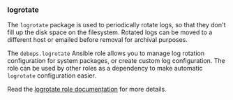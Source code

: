 ### logrotate

The `logrotate` package is used to periodically rotate logs, so that
they don't fill up the disk space on the filesystem. Rotated logs can be
moved to a different host or emailed before removal for archival
purposes.

The `debops.logrotate` Ansible role allows you to manage log rotation
configuration for system packages, or create custom log configuration.
The role can be used by other roles as a dependency to make automatic
`logrotate` configuration easier.

Read the [logrotate role documentation](https://docs.debops.org/en/stable-3.2/ansible/roles/logrotate/) for more details.
